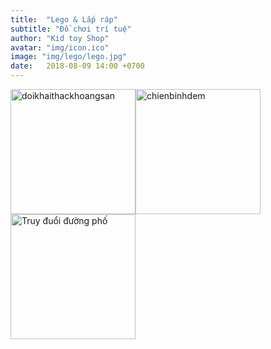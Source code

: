 ```yaml
---
title:  "Lego & Lắp ráp"
subtitle: "Đồ chơi trí tuệ"
author: "Kid toy Shop"
avatar: "img/icon.ico"
image: "img/lego/lego.jpg"
date:   2018-08-09 14:00 +0700
---
```

<img src="https://trytoforget.github.io/kidtoyshop/img/lego/doikhaithackhoangsan435.jpg" alt="doikhaithackhoangsan" width="200" height="200"><img src="https://trytoforget.github.io/kidtoyshop/img/lego/chienbinhdemninja813.jpg" alt="chienbinhdem" width="200" height="200"><img src="https://trytoforget.github.io/kidtoyshop/img/lego/cuoctruyduoiduongphovoiran-jaguar197.jpg" alt="Truy đuổi đường phố" width="200" height="200">


